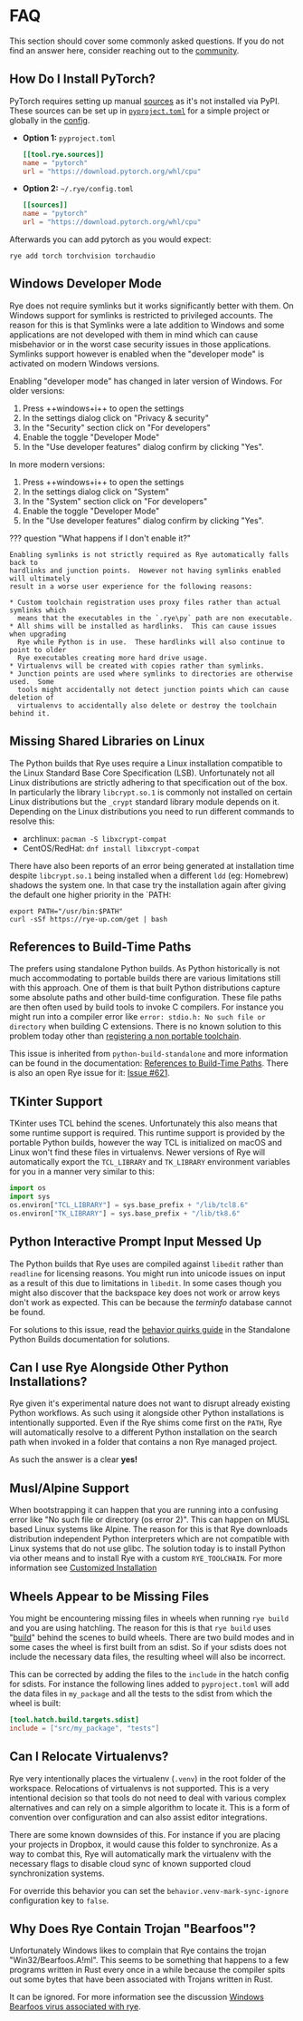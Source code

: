 # FAQ

This section should cover some commonly asked questions.  If you do not find an answer
here, consider reaching out to the [community](../community.md).

## How Do I Install PyTorch?

PyTorch requires setting up manual [sources](../sources) as it's not installed via
PyPI.  These sources can be set up in [`pyproject.toml`](../pyproject/) for a
simple project or globally in the [config](../config/).

* **Option 1:** `pyproject.toml`

    ```toml
    [[tool.rye.sources]]
    name = "pytorch"
    url = "https://download.pytorch.org/whl/cpu"
    ```

* **Option 2:** `~/.rye/config.toml`

    ```toml
    [[sources]]
    name = "pytorch"
    url = "https://download.pytorch.org/whl/cpu"
    ```

Afterwards you can add pytorch as you would expect:

```
rye add torch torchvision torchaudio
```

## Windows Developer Mode

Rye does not require symlinks but it works significantly better with them.  On Windows
support for symlinks is restricted to privileged accounts.  The reason for this is that
Symlinks were a late addition to Windows and some applications are not developed with
them in mind which can cause misbehavior or in the worst case security issues in those
applications.  Symlinks support however is enabled when the "developer mode" is activated
on modern Windows versions.  

Enabling "developer mode" has changed in later version of Windows. For older versions:

1. Press ++windows+i++ to open the settings
2. In the settings dialog click on "Privacy & security"
3. In the "Security" section click on "For developers"
4. Enable the toggle "Developer Mode"
5. In the "Use developer features" dialog confirm by clicking "Yes".

In more modern versions:

1. Press ++windows+i++ to open the settings
2. In the settings dialog click on "System"
3. In the "System" section click on "For developers"
4. Enable the toggle "Developer Mode"
5. In the "Use developer features" dialog confirm by clicking "Yes".

??? question "What happens if I don't enable it?"

    Enabling symlinks is not strictly required as Rye automatically falls back to
    hardlinks and junction points.  However not having symlinks enabled will ultimately
    result in a worse user experience for the following reasons:

    * Custom toolchain registration uses proxy files rather than actual symlinks which
      means that the executables in the `.rye\py` path are non executable.
    * All shims will be installed as hardlinks.  This can cause issues when upgrading
      Rye while Python is in use.  These hardlinks will also continue to point to older
      Rye executables creating more hard drive usage.
    * Virtualenvs will be created with copies rather than symlinks.
    * Junction points are used where symlinks to directories are otherwise used.  Some
      tools might accidentally not detect junction points which can cause deletion of
      virtualenvs to accidentally also delete or destroy the toolchain behind it.

## Missing Shared Libraries on Linux

The Python builds that Rye uses require a Linux installation compatible to the
Linux Standard Base Core Specification (LSB).  Unfortunately not all Linux
distributions are strictly adhering to that specification out of the box.  In
particularly the library `libcrypt.so.1` is commonly not installed on certain
Linux distributions but the `_crypt` standard library module depends on it.
Depending on the Linux distributions you need to run different commands to
resolve this:

* archlinux: `pacman -S libxcrypt-compat`
* CentOS/RedHat: `dnf install libxcrypt-compat`

There have also been reports of an error being generated at installation time
despite `libcrypt.so.1` being installed when a different `ldd` (eg: Homebrew)
shadows the system one.  In that case try the installation again after giving
the default one higher priority in the `PATH:

```
export PATH="/usr/bin:$PATH"
curl -sSf https://rye-up.com/get | bash
```

## References to Build-Time Paths

The prefers using standalone Python builds.  As Python historically is not much
accommodating to portable builds there are various limitations still with this
approach.  One of them is that built Python distributions capture some absolute
paths and other build-time configuration.  These file paths are then often used
by build tools to invoke C compilers.  For instance you might run into a compiler
error like ``error: stdio.h: No such file or directory`` when building C
extensions.  There is no known solution to this problem today other than
[registering a non portable toolchain](toolchains/index.md#registering-toolchains).

This issue is inherited from `python-build-standalone` and more information can
be found in the documentation: [References to Build-Time Paths](https://gregoryszorc.com/docs/python-build-standalone/main/quirks.html#references-to-build-time-paths).  There is also an open 
Rye issue for it: [Issue #621](https://github.com/astral-sh/rye/issues/621).

## TKinter Support

TKinter uses TCL behind the scenes.  Unfortunately this also means that some runtime
support is required.  This runtime support is provided by the portable Python builds,
however the way TCL is initialized on macOS and Linux won't find these files in
virtualenvs.  Newer versions of Rye will automatically export the `TCL_LIBRARY`
and `TK_LIBRARY` environment variables for you in a manner very similar to this:

```python
import os
import sys
os.environ["TCL_LIBRARY"] = sys.base_prefix + "/lib/tcl8.6"
os.environ["TK_LIBRARY"] = sys.base_prefix + "/lib/tk8.6"
```

## Python Interactive Prompt Input Messed Up

The Python builds that Rye uses are compiled against `libedit` rather than `readline`
for licensing reasons.  You might run into unicode issues on input as a result of this
due to limitations in `libedit`.  In some cases though you might also discover that
the backspace key does not work or arrow keys don't work as expected.  This can be
because the _terminfo_ database cannot be found.

For solutions to this issue, read the [behavior quirks guide](https://gregoryszorc.com/docs/python-build-standalone/main/quirks.html) in the
Standalone Python Builds documentation for solutions.

## Can I use Rye Alongside Other Python Installations?

Rye given it's experimental nature does not want to disrupt already existing Python
workflows.  As such using it alongside other Python installations is intentionally
supported.  Even if the Rye shims come first on the `PATH`, Rye will automatically
resolve to a different Python installation on the search path when invoked in a
folder that contains a non Rye managed project.

As such the answer is a clear **yes!**

## Musl/Alpine Support

When bootstrapping it can happen that you are running into a confusing error like
"No such file or directory (os error 2)".  This can happen on MUSL based Linux
systems like Alpine.  The reason for this is that Rye downloads distribution
independent Python interpreters which are not compatible with Linux systems that
do not use glibc.  The solution today is to install Python via other means and
to install Rye with a custom `RYE_TOOLCHAIN`.  For more information see
[Customized Installation](/guide/installation/#customized-installation)

## Wheels Appear to be Missing Files

You might be encountering missing files in wheels when running `rye build` and you
are using hatchling.  The reason for this is that `rye build` uses
"[build](https://pypi.org/project/build/)" behind the scenes to build wheels.  There
are two build modes and in some cases the wheel is first built from an sdist.  So
if your sdists does not include the necessary data files, the resulting wheel will
also be incorrect.

This can be corrected by adding the files to the `include` in the hatch config
for sdists.  For instance the following lines added to `pyproject.toml` will add
the data files in `my_package` and all the tests to the sdist from which the
wheel is built:

```toml
[tool.hatch.build.targets.sdist]
include = ["src/my_package", "tests"]
```

## Can I Relocate Virtualenvs?

Rye very intentionally places the virtualenv (`.venv`) in the root folder of the
workspace.  Relocations of virtualenvs is not supported.  This is a very intentional
decision so that tools do not need to deal with various complex alternatives and can
rely on a simple algorithm to locate it.  This is a form of convention over configuration
and can also assist editor integrations.

There are some known downsides of this.  For instance if you are placing your projects
in Dropbox, it would cause this folder to synchronize.  As a way to combat this, Rye
will automatically mark the virtualenv with the necessary flags to disable cloud sync
of known supported cloud synchronization systems.

For override this behavior you can set the `behavior.venv-mark-sync-ignore` configuration
key to `false`.

## Why Does Rye Contain Trojan "Bearfoos"?

Unfortunately Windows likes to complain that Rye contains the trojan "Win32/Bearfoos.A!ml".
This seems to be something that happens to a few programs written in Rust every once in a
while because the compiler spits out some bytes that have been associated with Trojans
written in Rust.

It can be ignored.  For more information see the discussion [Windows Bearfoos
virus associated with rye](https://github.com/astral-sh/rye/issues/468).

